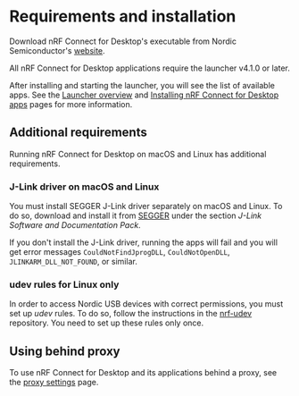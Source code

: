 # Requirements and installation

Download nRF Connect for Desktop's executable from Nordic Semiconductor's [website](https://www.nordicsemi.com/Software-and-Tools/Development-Tools/nRF-Connect-for-desktop).

All nRF Connect for Desktop applications require the launcher v4.1.0 or later.

After installing and starting the launcher, you will see the list of available apps.
See the [Launcher overview](overview_cfd.md) and [Installing nRF Connect for Desktop apps](installing_apps.md) pages for more information.

## Additional requirements

Running nRF Connect for Desktop on macOS and Linux has additional requirements.

### J-Link driver on macOS and Linux

You must install SEGGER J-Link driver separately on macOS and Linux. To do so, download and
install it from [SEGGER](https://www.segger.com/downloads/jlink) under the
section _J-Link Software and Documentation Pack_.

If you don't install the J-Link driver, running the apps will fail and you will get error messages
`CouldNotFindJprogDLL`, `CouldNotOpenDLL`, `JLINKARM_DLL_NOT_FOUND`, or similar.

### udev rules for Linux only

In order to access Nordic USB devices with correct permissions, you must set up _udev_ rules.
To do so, follow the instructions in the [nrf-udev](https://github.com/NordicSemiconductor/nrf-udev)
repository. You need to set up these rules only once.

## Using behind proxy

To use nRF Connect for Desktop and its applications behind a proxy, see the
[proxy settings](https://github.com/NordicSemiconductor/pc-nrfconnect-launcher/blob/main/doc/non_mkdocs/proxy-settings.md) page.


